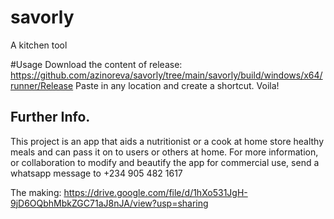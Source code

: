 # savorly

A kitchen tool

#Usage 
Download the content of release: https://github.com/azinoreva/savorly/tree/main/savorly/build/windows/x64/runner/Release
Paste in any location and create a shortcut. Voila! 
## Further Info. 

This project is an app that aids a nutritionist or a cook at home store healthy meals and can pass it on 
to users or others at home. For more information, or collaboration to modify and beautify the app for commercial use, send a whatsapp message to +234 905 482 1617

The making:
https://drive.google.com/file/d/1hXo531JgH-9jD6OQbhMbkZGC71aJ8nJA/view?usp=sharing
